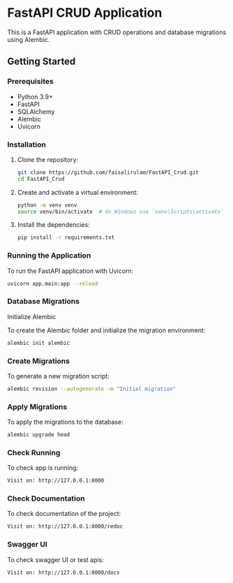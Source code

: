 # FastAPI CRUD Application

This is a FastAPI application with CRUD operations and database migrations using Alembic.

## Getting Started

### Prerequisites

- Python 3.9+
- FastAPI
- SQLAlchemy
- Alembic
- Uvicorn

### Installation

1. Clone the repository:
    ```sh
    git clone https://github.com/faisalirulam/FastAPI_Crud.git
    cd FastAPI_Crud
    ```

2. Create and activate a virtual environment:
    ```sh
    python -m venv venv
    source venv/bin/activate  # On Windows use `venv\Scripts\activate`
    ```

3. Install the dependencies:
    ```sh
    pip install -r requirements.txt
    ```

### Running the Application

To run the FastAPI application with Uvicorn:
```sh
uvicorn app.main:app --reload
```
### Database Migrations

Initialize Alembic

To create the Alembic folder and initialize the migration environment:
```sh
alembic init alembic
```

### Create Migrations

To generate a new migration script:
```sh
alembic revision --autogenerate -m "Initial migration"
```

### Apply Migrations
To apply the migrations to the database:
```sh
alembic upgrade head
```

### Check Running
To check app is running:
```sh
Visit on: http://127.0.0.1:8000
```

### Check Documentation
To check documentation of the project:
```sh
Visit on: http://127.0.0.1:8000/redoc
```

### Swagger UI
To check swagger UI or test apis:
```sh
Visit on: http://127.0.0.1:8000/docs
```
